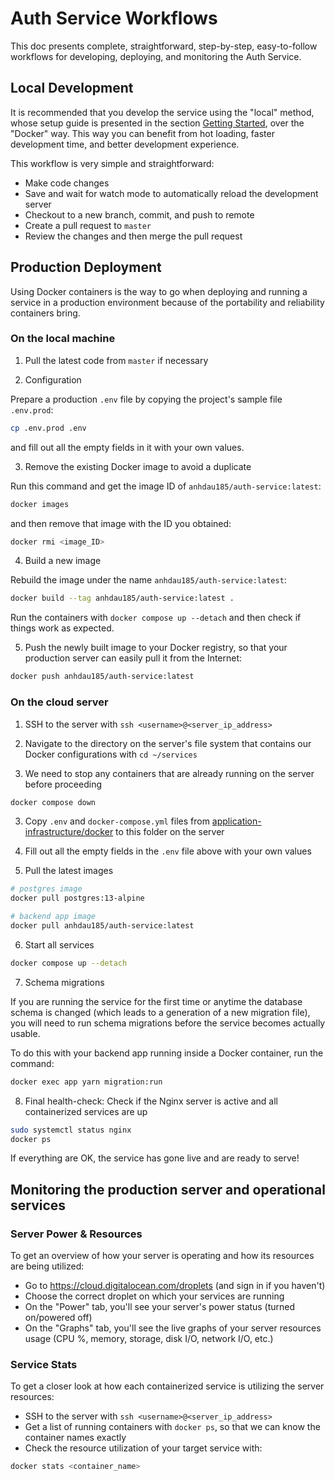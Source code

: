 # Auth Service Workflows

This doc presents complete, straightforward, step-by-step, easy-to-follow workflows for developing, deploying, and monitoring the Auth Service.

## Local Development

It is recommended that you develop the service using the "local" method, whose setup guide is presented in the section [Getting Started](https://github.com/anhdau185/auth-service#getting-started), over the "Docker" way. This way you can benefit from hot loading, faster development time, and better development experience.

This workflow is very simple and straightforward:

- Make code changes
- Save and wait for watch mode to automatically reload the development server
- Checkout to a new branch, commit, and push to remote
- Create a pull request to `master`
- Review the changes and then merge the pull request

## Production Deployment

Using Docker containers is the way to go when deploying and running a service in a production environment because of the portability and reliability containers bring.

### On the local machine

1. Pull the latest code from `master` if necessary

2. Configuration

Prepare a production `.env` file by copying the project's sample file `.env.prod`:

```sh
cp .env.prod .env
```

and fill out all the empty fields in it with your own values.

3. Remove the existing Docker image to avoid a duplicate

Run this command and get the image ID of `anhdau185/auth-service:latest`:

```sh
docker images
```

and then remove that image with the ID you obtained:

```sh
docker rmi <image_ID>
```

4. Build a new image

Rebuild the image under the name `anhdau185/auth-service:latest`:

```sh
docker build --tag anhdau185/auth-service:latest .
```

Run the containers with `docker compose up --detach` and then check if things work as expected.

5. Push the newly built image to your Docker registry, so that your production server can easily pull it from the Internet:

```sh
docker push anhdau185/auth-service:latest
```

### On the cloud server

1. SSH to the server with `ssh <username>@<server_ip_address>`

2. Navigate to the directory on the server's file system that contains our Docker configurations with `cd ~/services`

3. We need to stop any containers that are already running on the server before proceeding

```sh
docker compose down
```

3. Copy `.env` and `docker-compose.yml` files from [application-infrastructure/docker](https://github.com/anhdau185/application-infrastructure/tree/main/docker) to this folder on the server

4. Fill out all the empty fields in the `.env` file above with your own values

5. Pull the latest images

```sh
# postgres image
docker pull postgres:13-alpine

# backend app image
docker pull anhdau185/auth-service:latest
```

6. Start all services

```sh
docker compose up --detach
```

7. Schema migrations

If you are running the service for the first time or anytime the database schema is changed (which leads to a generation of a new migration file), you will need to run schema migrations before the service becomes actually usable.

To do this with your backend app running inside a Docker container, run the command:

```sh
docker exec app yarn migration:run
```

8. Final health-check: Check if the Nginx server is active and all containerized services are up

```sh
sudo systemctl status nginx
docker ps
```

If everything are OK, the service has gone live and are ready to serve!

## Monitoring the production server and operational services

### Server Power & Resources

To get an overview of how your server is operating and how its resources are being utilized:

- Go to https://cloud.digitalocean.com/droplets (and sign in if you haven't)
- Choose the correct droplet on which your services are running
- On the "Power" tab, you'll see your server's power status (turned on/powered off)
- On the "Graphs" tab, you'll see the live graphs of your server resources usage (CPU %, memory, storage, disk I/O, network I/O, etc.)

### Service Stats

To get a closer look at how each containerized service is utilizing the server resources:

- SSH to the server with `ssh <username>@<server_ip_address>`
- Get a list of running containers with `docker ps`, so that we can know the container names exactly
- Check the resource utilization of your target service with:

```sh
docker stats <container_name>
```
